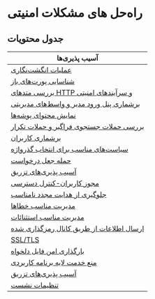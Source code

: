 # راه‌حل های مشکلات امنیتی 
## جدول محتویات

| آسیب پذیری‌ها      | 
| ----------- |
| [عملیات انگشت‌نگاری](https://github.com/Fire-Null/Security-solutions/tree/main/%D8%B9%D9%85%D9%84%DB%8C%D8%A7%D8%AA%20%D8%A7%D9%86%DA%AF%D8%B4%D8%AA%E2%80%8C%D9%86%DA%AF%D8%A7%D8%B1%DB%8C)|
|[شناسایی پورت‌های باز](https://github.com/Fire-Null/Security-solutions/tree/main/%D8%B4%D9%86%D8%A7%D8%B3%D8%A7%DB%8C%DB%8C%20%D9%BE%D9%88%D8%B1%D8%AA%E2%80%8C%D9%87%D8%A7%DB%8C%20%D8%A8%D8%A7%D8%B2)|
|[بررسی متدهای HTTP و سرآیندهای امنیتی](https://github.com/Fire-Null/Security-solutions/tree/main/%D8%A8%D8%B1%D8%B1%D8%B3%DB%8C%20%D9%85%D8%AA%D8%AF%D9%87%D8%A7%DB%8C%20HTTP%20%D9%88%20%D8%B3%D8%B1%D8%A2%DB%8C%D9%86%D8%AF%D9%87%D8%A7%DB%8C%20%D8%A7%D9%85%D9%86%DB%8C%D8%AA%DB%8C)|
|[برشماری پنل ورود مدیر و واسط‌های مدیریتی](https://github.com/Fire-Null/Security-solutions/tree/main/%D8%A8%D8%B1%D8%B4%D9%85%D8%A7%D8%B1%DB%8C%20%D9%BE%D9%86%D9%84%20%D9%88%D8%B1%D9%88%D8%AF%20%D9%85%D8%AF%DB%8C%D8%B1%20%D9%88%20%D9%88%D8%A7%D8%B3%D8%B7%E2%80%8C%D9%87%D8%A7%DB%8C%20%D9%85%D8%AF%DB%8C%D8%B1%DB%8C%D8%AA%DB%8C)|
|[نمایش محتوای پوشه‌ها](https://github.com/Fire-Null/Security-solutions/tree/main/%D9%86%D9%85%D8%A7%DB%8C%D8%B4%20%D9%85%D8%AD%D8%AA%D9%88%D8%A7%DB%8C%20%D9%BE%D9%88%D8%B4%D9%87%E2%80%8C%D9%87%D8%A7)|
|[بررسی حملات جستجوی فراگیر و حملات تکرار](https://github.com/Fire-Null/Security-solutions/tree/main/%D8%A8%D8%B1%D8%B1%D8%B3%DB%8C%20%D8%AD%D9%85%D9%84%D8%A7%D8%AA%20%D8%AC%D8%B3%D8%AA%D8%AC%D9%88%DB%8C%20%D9%81%D8%B1%D8%A7%DA%AF%DB%8C%D8%B1%20%D9%88%20%D8%AD%D9%85%D9%84%D8%A7%D8%AA%20%D8%AA%DA%A9%D8%B1%D8%A7%D8%B1)|
|[برشماری کاربران](https://github.com/Fire-Null/Security-solutions/tree/main/%D8%A8%D8%B1%D8%B4%D9%85%D8%A7%D8%B1%DB%8C%20%DA%A9%D8%A7%D8%B1%D8%A8%D8%B1%D8%A7%D9%86)|
|[سیاست‌های مناسب برای انتخاب گذرواژه](https://github.com/Fire-Null/Security-solutions/tree/main/%D8%B3%DB%8C%D8%A7%D8%B3%D8%AA%E2%80%8C%D9%87%D8%A7%DB%8C%20%D9%85%D9%86%D8%A7%D8%B3%D8%A8%20%D8%A8%D8%B1%D8%A7%DB%8C%20%D8%A7%D9%86%D8%AA%D8%AE%D8%A7%D8%A8%20%DA%AF%D8%B0%D8%B1%D9%88%D8%A7%DA%98%D9%87)|
|[حمله جعل درخواست](https://github.com/Fire-Null/Security-solutions/tree/main/%D8%AD%D9%85%D9%84%D9%87%20%D8%AC%D8%B9%D9%84%20%D8%AF%D8%B1%D8%AE%D9%88%D8%A7%D8%B3%D8%AA)|
|[آسیب پذیری‌های تزریق](https://github.com/Fire-Null/Security-solutions/tree/main/%D8%A7%D8%AC%D8%B1%D8%A7%DB%8C%20%D8%AF%D8%B3%D8%AA%D9%88%D8%B1%D8%A7%D8%AA%20%D8%B3%DB%8C%D8%B3%D8%AA%D9%85%20%D8%B9%D8%A7%D9%85%D9%84%DB%8C%20%D8%A7%D8%B2%20%D8%B1%D8%A7%D9%87%20%D8%AF%D9%88%D8%B1(OS%20Command%20Injection))|
|[مجوز کاربران-کنترل دسترسی](https://github.com/Fire-Null/Security-solutions/tree/main/%D9%85%D8%AC%D9%88%D8%B2%20%DA%A9%D8%A7%D8%B1%D8%A8%D8%B1%D8%A7%D9%86-%DA%A9%D9%86%D8%AA%D8%B1%D9%84%20%D8%AF%D8%B3%D8%AA%D8%B1%D8%B3%DB%8C)|
|[جلوگیری از هدایت مجدد نامناسب](https://github.com/Fire-Null/Security-solutions/tree/main/%D8%AC%D9%84%D9%88%DA%AF%DB%8C%D8%B1%DB%8C%20%D8%A7%D8%B2%20%D9%87%D8%AF%D8%A7%DB%8C%D8%AA%20%D9%85%D8%AC%D8%AF%D8%AF%20%D9%86%D8%A7%D9%85%D9%86%D8%A7%D8%B3%D8%A8)|
|[مدیریت مناسب خطاها](https://github.com/Fire-Null/Security-solutions/tree/main/%D9%85%D8%AF%DB%8C%D8%B1%DB%8C%D8%AA%20%D9%85%D9%86%D8%A7%D8%B3%D8%A8%20%D8%AE%D8%B7%D8%A7%D9%87%D8%A7)|
|[مدیریت مناسب استثنائات](https://github.com/Fire-Null/Security-solutions/tree/main/%D9%85%D8%AF%DB%8C%D8%B1%DB%8C%D8%AA%20%D9%85%D9%86%D8%A7%D8%B3%D8%A8%20%D8%A7%D8%B3%D8%AA%D8%AB%D9%86%D8%A7%D8%A6%D8%A7%D8%AA)|
|[ارسال اطلاعات از طریق کانال رمزگذاری شده](https://github.com/Fire-Null/Security-solutions/tree/main/%D8%A7%D8%B1%D8%B3%D8%A7%D9%84%20%D8%A7%D8%B7%D9%84%D8%A7%D8%B9%D8%A7%D8%AA%20%D8%A7%D8%B2%20%D8%B7%D8%B1%DB%8C%D9%82%20%DA%A9%D8%A7%D9%86%D8%A7%D9%84%20%D8%B1%D9%85%D8%B2%DA%AF%D8%B0%D8%A7%D8%B1%DB%8C%20%D8%B4%D8%AF%D9%87)|
|[SSL/TLS](https://github.com/Fire-Null/Security-solutions/tree/main/SSL/TLS)|
|[بارگذاری امن فایل دلخواه](https://github.com/Fire-Null/Security-solutions/tree/main/%D8%A8%D8%A7%D8%B1%DA%AF%D8%B0%D8%A7%D8%B1%DB%8C%20%D8%A7%D9%85%D9%86%20%D9%81%D8%A7%DB%8C%D9%84%20%D8%AF%D9%84%D8%AE%D9%88%D8%A7%D9%87)|
|[منع خدمت لایه برنامه کاربردی](https://github.com/Fire-Null/Security-solutions/tree/main/%D9%85%D9%86%D8%B9%20%D8%AE%D8%AF%D9%85%D8%AA%20%D9%84%D8%A7%DB%8C%D9%87%20%D8%A8%D8%B1%D9%86%D8%A7%D9%85%D9%87%20%DA%A9%D8%A7%D8%B1%D8%A8%D8%B1%D8%AF%DB%8C)|
|[آسیب پذیری‌های تزریق](https://github.com/Fire-Null/Security-solutions/tree/main/%D8%A2%D8%B3%DB%8C%D8%A8%20%D9%BE%D8%B0%DB%8C%D8%B1%DB%8C%E2%80%8C%D9%87%D8%A7%DB%8C%20%D8%AA%D8%B2%D8%B1%DB%8C%D9%82)|
|[تنظیمات نشست](https://github.com/Fire-Null/Security-solutions/tree/main/%D8%AA%D9%86%D8%B8%DB%8C%D9%85%D8%A7%D8%AA%20%D9%86%D8%B4%D8%B3%D8%AA)|
